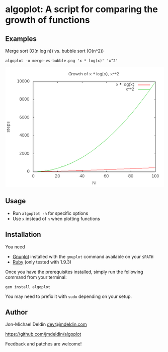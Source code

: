 # algoplot: A script for comparing the growth of functions

## Examples

Merge sort (O(n log n)) vs. bubble sort (O(n^2))

    algoplot -o merge-vs-bubble.png 'x * log(x)' 'x^2'

![merge sort vs. bubble sort plot](https://github.com/jmdeldin/algoplot/raw/master/doc/merge-vs-bubble.png)

## Usage

- Run `algoplot -h` for specific options
- Use `x` instead of `n` when plotting functions

## Installation

You need

- [Gnuplot](http://www.gnuplot.info) installed with the `gnuplot` command
  available on your `$PATH`
- [Ruby](http://ruby-lang.org) (only tested with 1.9.3)

Once you have the prerequisites installed, simply run the following command
from your terminal:

    gem install algoplot

You may need to prefix it with `sudo` depending on your setup.

## Author

Jon-Michael Deldin <dev@jmdeldin.com>

https://github.com/jmdeldin/algoplot

Feedback and patches are welcome!
